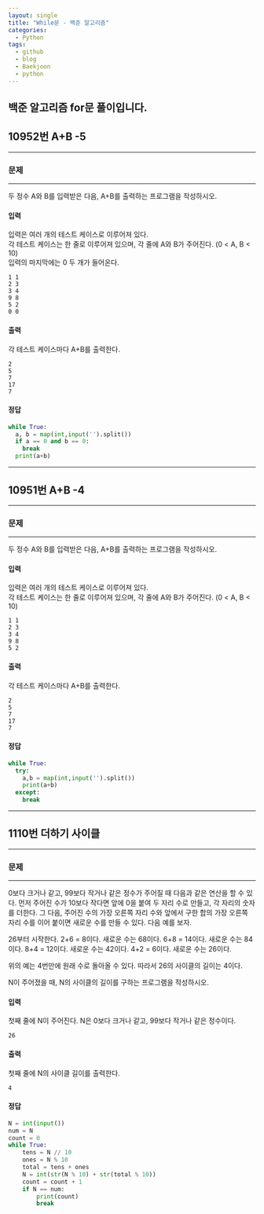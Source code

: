 ```yaml
---
layout: single
title: "While문 - 백준 알고리즘"
categories:
  - Python
tags:
  - github
  - blog
  - Baekjoon
  - python
---
```

## 백준 알고리즘 for문 풀이입니다.

## 10952번 **A+B -5**
---

### 문제
---
두 정수 A와 B를 입력받은 다음, A+B를 출력하는 프로그램을 작성하시오.  

#### 입력
입력은 여러 개의 테스트 케이스로 이루어져 있다.   
각 테스트 케이스는 한 줄로 이루어져 있으며, 각 줄에 A와 B가 주어진다. (0 < A, B < 10)   
입력의 마지막에는 0 두 개가 들어온다.   
```
1 1
2 3
3 4
9 8
5 2
0 0
```

#### 출력
각 테스트 케이스마다 A+B를 출력한다.
```
2
5
7
17
7
```

#### 정답
```python
while True:
  a, b = map(int,input('').split())
  if a == 0 and b == 0:
    break
  print(a+b)
```
---

## 10951번 **A+B -4**
---

### 문제
---
두 정수 A와 B를 입력받은 다음, A+B를 출력하는 프로그램을 작성하시오.  

#### 입력
입력은 여러 개의 테스트 케이스로 이루어져 있다.  
각 테스트 케이스는 한 줄로 이루어져 있으며, 각 줄에 A와 B가 주어진다. (0 < A, B < 10)  
```
1 1
2 3
3 4
9 8
5 2
```

#### 출력
각 테스트 케이스마다 A+B를 출력한다.
```
2
5
7
17
7
```

#### 정답
```python
while True:
  try:
    a,b = map(int,input('').split())
    print(a+b)
  except:
    break
```
---

## 1110번 **더하기 사이클**
---

### 문제
---
0보다 크거나 같고, 99보다 작거나 같은 정수가 주어질 때 다음과 같은 연산을 할 수 있다. 먼저 주어진 수가 10보다 작다면 앞에 0을 붙여 두 자리 수로 만들고, 각 자리의 숫자를 더한다. 그 다음, 주어진 수의 가장 오른쪽 자리 수와 앞에서 구한 합의 가장 오른쪽 자리 수를 이어 붙이면 새로운 수를 만들 수 있다. 다음 예를 보자.

26부터 시작한다. 2+6 = 8이다. 새로운 수는 68이다. 6+8 = 14이다. 새로운 수는 84이다. 8+4 = 12이다. 새로운 수는 42이다. 4+2 = 6이다. 새로운 수는 26이다.

위의 예는 4번만에 원래 수로 돌아올 수 있다. 따라서 26의 사이클의 길이는 4이다.

N이 주어졌을 때, N의 사이클의 길이를 구하는 프로그램을 작성하시오.    

#### 입력
첫째 줄에 N이 주어진다. N은 0보다 크거나 같고, 99보다 작거나 같은 정수이다.  
```
26
```

#### 출력
첫째 줄에 N의 사이클 길이를 출력한다.
```
4
```

#### 정답
```python
N = int(input())
num = N
count = 0
while True:
    tens = N // 10
    ones = N % 10
    total = tens + ones
    N = int(str(N % 10) + str(total % 10))
    count = count + 1
    if N == num:
        print(count)
        break
```
